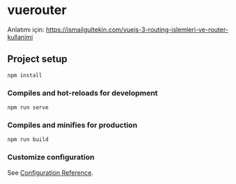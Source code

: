 # vuerouter
Anlatımı için: https://ismailgultekin.com/vuejs-3-routing-islemleri-ve-router-kullanimi

## Project setup
```
npm install
```

### Compiles and hot-reloads for development
```
npm run serve
```

### Compiles and minifies for production
```
npm run build
```

### Customize configuration
See [Configuration Reference](https://cli.vuejs.org/config/).
